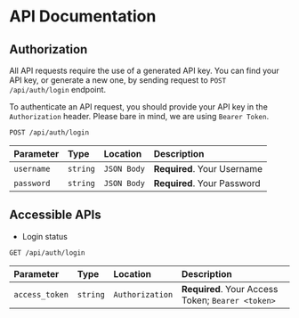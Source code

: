 # API Documentation

## Authorization

All API requests require the use of a generated API key. You can find your API key, or generate a new one, by sending request to `POST /api/auth/login` endpoint.

To authenticate an API request, you should provide your API key in the `Authorization` header. Please bare in mind, we are using `Bearer Token`.

```http
POST /api/auth/login
```

| Parameter | Type | Location | Description |
| :--- | :--- | :--- | :--- |
| `username` | `string` | `JSON Body` | **Required**. Your Username |
| `password` | `string` | `JSON Body` | **Required**. Your Password |

## Accessible APIs
- Login status
```http
GET /api/auth/login
```

| Parameter | Type | Location | Description |
| :--- | :--- | :--- | :--- |
| `access_token` | `string` | `Authorization` | **Required**. Your Access Token; `Bearer <token>` |


